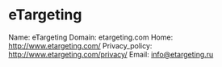 
# eTargeting

Name: eTargeting
Domain: etargeting.com
Home: http://www.etargeting.com/
Privacy_policy: http://www.etargeting.com/privacy/
Email: info@etargeting.ru

